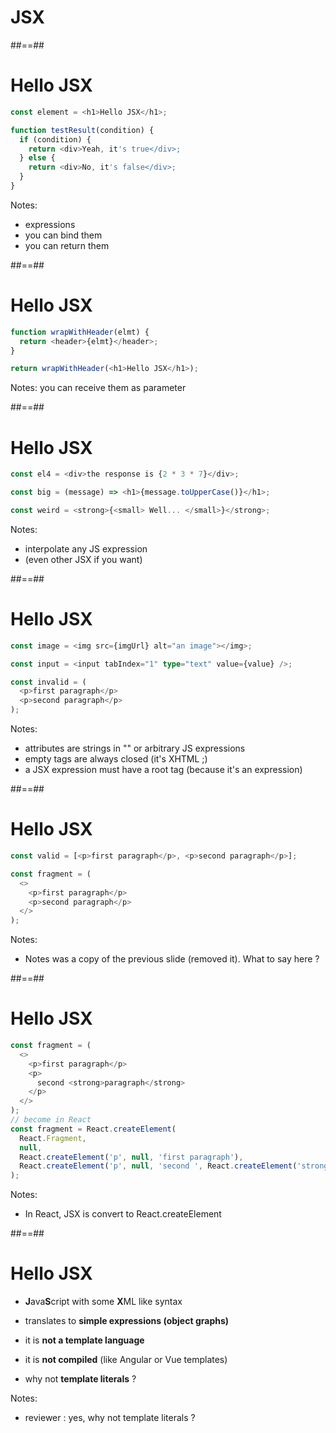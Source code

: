 <!-- .slide: class="transition" -->

# JSX

##==##

# Hello JSX

<!-- .slide: class="with-code" -->

```typescript
const element = <h1>Hello JSX</h1>;

function testResult(condition) {
  if (condition) {
    return <div>Yeah, it's true</div>;
  } else {
    return <div>No, it's false</div>;
  }
}
```

<!-- .element: class="big-code" -->

Notes:

- expressions
- you can bind them
- you can return them

##==##

<!-- .slide: class="with-code" -->

# Hello JSX

```typescript
function wrapWithHeader(elmt) {
  return <header>{elmt}</header>;
}

return wrapWithHeader(<h1>Hello JSX</h1>);
```

<!-- .element: class="big-code" -->

Notes:
you can receive them as parameter

##==##

<!-- .slide: class="with-code" -->

# Hello JSX

```typescript
const el4 = <div>the response is {2 * 3 * 7}</div>;

const big = (message) => <h1>{message.toUpperCase()}</h1>;

const weird = <strong>{<small> Well... </small>}</strong>;
```

<!-- .element: class="big-code" -->

Notes:

- interpolate any JS expression
- (even other JSX if you want)

##==##

<!-- .slide: class="with-code" -->

# Hello JSX

```typescript
const image = <img src={imgUrl} alt="an image"></img>;

const input = <input tabIndex="1" type="text" value={value} />;

const invalid = (
  <p>first paragraph</p>
  <p>second paragraph</p>
);
```

<!-- .element: class="big-code" -->

Notes:

- attributes are strings in "" or arbitrary JS expressions
- empty tags are always closed (it's XHTML ;)
- a JSX expression must have a root tag (because it's an expression)

##==##

<!-- .slide: class="with-code" -->

# Hello JSX

```typescript
const valid = [<p>first paragraph</p>, <p>second paragraph</p>];

const fragment = (
  <>
    <p>first paragraph</p>
    <p>second paragraph</p>
  </>
);
```

<!-- .element: class="big-code" -->

Notes:

- Notes was a copy of the previous slide (removed it). What to say here ?

##==##

<!-- .slide: class="with-code" -->

# Hello JSX

```typescript
const fragment = (
  <>
    <p>first paragraph</p>
    <p>
      second <strong>paragraph</strong>
    </p>
  </>
);
// become in React
const fragment = React.createElement(
  React.Fragment,
  null,
  React.createElement('p', null, 'first paragraph'),
  React.createElement('p', null, 'second ', React.createElement('strong', null, 'paragraph'))
);
```

Notes:

- In React, JSX is convert to React.createElement

##==##

<!-- .slide: class="center" -->

# Hello JSX

- **J**ava**S**cript with some **X**ML like syntax

- translates to **simple expressions (object graphs)**

- it is **not a template language**

- it is **not compiled** (like Angular or Vue templates)

- why not **template literals** ?

Notes:

- reviewer : yes, why not template literals ?
